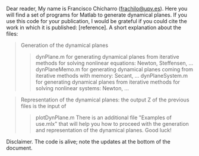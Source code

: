 Dear reader,
My name is Francisco Chicharro (frachilo@upv.es). Here you will find a set of programs for Matlab to generate dynamical planes. If you use this code for your publication, I would be grateful if you could cite the work in which it is published: [reference].
A short explanation about the files:

> Generation of the dynamical planes
>> dynPlane.m for generating dynamical planes from iterative methods for solving nonlinear equations: Newton, Steffensen, ...
>> dynPlaneMemo.m for generating dynamical planes coming from iterative methods with memory: Secant, ...
>> dynPlaneSystem.m for generating dynamical planes from iterative methods for solving nonlinear systems: Newton, ...

> Representation of the dynamical planes: the output Z of the previous files is the input of
>> plotDynPlane.m
There is an additional file "Examples of use.mlx" that will help you how to proceed with the generation and representation of the dynamical planes.
Good luck!

Disclaimer. The code is alive; note the updates at the bottom of the document.

